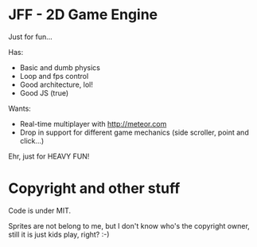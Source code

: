 JFF - 2D Game Engine
====================

Just for fun...

Has:
- Basic and dumb physics
- Loop and fps control
- Good architecture, lol!
- Good JS (true)

Wants:
- Real-time multiplayer with http://meteor.com
- Drop in support for different game mechanics (side scroller, point and click...)

Ehr, just for HEAVY FUN!


Copyright and other stuff
=========================

Code is under MIT.

Sprites are not belong to me, but I don't know who's the copyright owner, still it is just kids play, right? :-)

